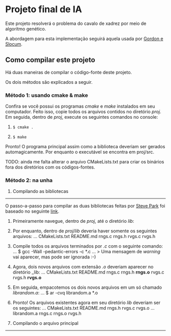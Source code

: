 Projeto final de IA
===================


Este projeto resolverá o problema do cavalo de xadrez por meio de algoritmo genético.

A abordagem para esta implementação seguirá aquela usada por [Gordon e Slocum](http://ieeexplore.ieee.org/stamp/stamp.jsp?tp=&arnumber=1331065&isnumber=29392).


Como compilar este projeto
--------------------------

Há duas maneiras de compilar o código-fonte deste projeto.

Os dois métodos são explicados a seguir.

### Método 1: usando cmake & make

Confira se você possui os programas *cmake* e *make* instalados em seu computador. Feito isso, copie todos os arquivos contidos no diretório _proj_. Em seguida, dentro de _proj_, execute os seguintes comandos no console:

1. `$ cmake .`

2. `$ make`

Pronto! O programa principal assim como a biblioteca deveriam ser gerados automagicamente. Por enquanto o executável se encontra em proj/src.

TODO: ainda me falta alterar o arquivo CMakeLists.txt para criar os binários fora dos diretórios com os códigos-fontes.

### Método 2: na unha

1. Compilando as bibliotecas
----------------------------

O passo-a-passo para compilar as duas bibliotecas feitas por [Steve Park](http://www.cs.wm.edu/~va/software/park/park.html) foi baseado no seguinte [link](http://www.cs.dartmouth.edu/~campbell/cs50/buildlib.html).

1. Primeiramente navegue, dentro de _proj_, até o diretório _lib_:

2. Por enquanto, dentro de _proj_/_lib_ deveria haver somente os seguintes arquivos:
...	CMakeLists.txt  README.md  rngs.c  rngs.h  rvgs.c  rvgs.h

3. Compile todos os arquivos terminados por _.c_ com o seguinte comando:
...	$ gcc -Wall -pedantic-errors -c *.c
...	> Uma mensagem de _warning_ vai aparecer, mas pode ser ignorada :-)

4. Agora, dois novos arquivos com extensão _.o_ deveriam aparecer no diretório _lib:
...	CMakeLists.txt  README.md  rngs.c  rngs.h  **rngs.o**  rvgs.c  rvgs.h  **rvgs.o**

5. Em seguida, empacotemos os dois novos arquivos em um só chamado _librandom.a_:
...	$ ar -cvq librandom.a *.o

6. Pronto! Os arquivos existentes agora em seu diretório _lib_ deveriam ser os seguintes:
...	CMakeLists.txt  README.md  rngs.h  rvgs.c  rvgs.o
...	librandom.a     rngs.c     rngs.o  rvgs.h

2. Compilando o arquivo principal
---------------------------------
